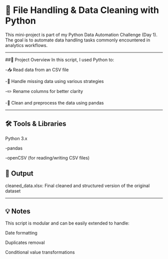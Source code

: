 # 📂 File Handling & Data Cleaning with Python
This mini-project is part of my Python Data Automation Challenge (Day 1). 
The goal is to automate data handling tasks commonly encountered in analytics workflows.

---

##📌 Project Overview
In this script, I used Python to:

-📥 Read data from an CSV file

-🧹 Handle missing data using various strategies

-✏️ Rename columns for better clarity

-🧼 Clean and preprocess the data using pandas

---

## 🛠️ Tools & Libraries
Python 3.x

-pandas

-openCSV (for reading/writing CSV files)

## 📂 Output
cleaned_data.xlsx: Final cleaned and structured version of the original dataset

---
## 💡 Notes
This script is modular and can be easily extended to handle:

Date formatting

Duplicates removal

Conditional value transformations





